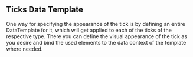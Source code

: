 ## Ticks Data Template
One way for specifying the appearance of the tick is by defining an entire DataTemplate for it, which will get applied to each of the ticks of the respective type. There you can define the visual appearance of the tick as you desire and bind the used elements to the data context of the template where needed. 

[//]: <keywords: radhorizontallineargauge, horizontallinearscale, majorticktemplate, majortickrelativewidth>